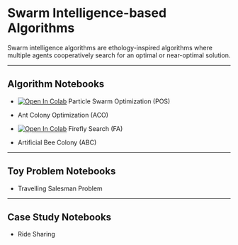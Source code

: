 # Swarm Intelligence-based Algorithms
Swarm intelligence algorithms are ethology-inspired algorithms where multiple agents cooperatively search for an optimal or near-optimal solution.

---
## Algorithm Notebooks

- [![Open In Colab](https://colab.research.google.com/assets/colab-badge.svg)](https://colab.research.google.com/github/SmartMobilityAlgorithms/Swarm-Intelligence-based-Algorithms/blob/master/Particle-swarm-optimization.ipynb)
Particle Swarm Optimization (POS)

- Ant Colony Optimization (ACO)
- [![Open In Colab](https://colab.research.google.com/assets/colab-badge.svg)](https://colab.research.google.com/github/SmartMobilityAlgorithms/Swarm-Intelligence-based-Algorithms/blob/master/FireFly.ipynb)
Firefly Search (FA)

- Artificial Bee Colony (ABC)

---

## Toy Problem Notebooks

- Travelling Salesman Problem

---
## Case Study Notebooks

- Ride Sharing
